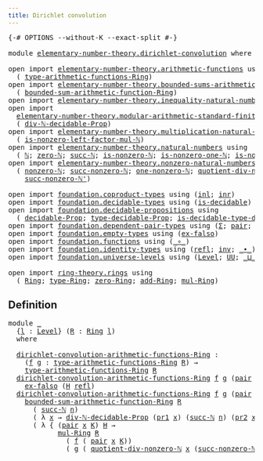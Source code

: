```yaml
---
title: Dirichlet convolution
---
```


<pre class="Agda"><a id="47" class="Symbol">{-#</a> <a id="51" class="Keyword">OPTIONS</a> <a id="59" class="Pragma">--without-K</a> <a id="71" class="Pragma">--exact-split</a> <a id="85" class="Symbol">#-}</a>

<a id="90" class="Keyword">module</a> <a id="97" href="elementary-number-theory.dirichlet-convolution.html" class="Module">elementary-number-theory.dirichlet-convolution</a> <a id="144" class="Keyword">where</a>

<a id="151" class="Keyword">open</a> <a id="156" class="Keyword">import</a> <a id="163" href="elementary-number-theory.arithmetic-functions.html" class="Module">elementary-number-theory.arithmetic-functions</a> <a id="209" class="Keyword">using</a>
  <a id="217" class="Symbol">(</a> <a id="219" href="elementary-number-theory.arithmetic-functions.html#612" class="Function">type-arithmetic-functions-Ring</a><a id="249" class="Symbol">)</a>
<a id="251" class="Keyword">open</a> <a id="256" class="Keyword">import</a> <a id="263" href="elementary-number-theory.bounded-sums-arithmetic-functions.html" class="Module">elementary-number-theory.bounded-sums-arithmetic-functions</a> <a id="322" class="Keyword">using</a>
  <a id="330" class="Symbol">(</a> <a id="332" href="elementary-number-theory.bounded-sums-arithmetic-functions.html#2186" class="Function">bounded-sum-arithmetic-function-Ring</a><a id="368" class="Symbol">)</a>
<a id="370" class="Keyword">open</a> <a id="375" class="Keyword">import</a> <a id="382" href="elementary-number-theory.inequality-natural-numbers.html" class="Module">elementary-number-theory.inequality-natural-numbers</a> <a id="434" class="Keyword">using</a> <a id="440" class="Symbol">(</a><a id="441" href="elementary-number-theory.inequality-natural-numbers.html#1662" class="Function">leq-ℕ</a><a id="446" class="Symbol">)</a>
<a id="448" class="Keyword">open</a> <a id="453" class="Keyword">import</a>
  <a id="462" href="elementary-number-theory.modular-arithmetic-standard-finite-types.html" class="Module">elementary-number-theory.modular-arithmetic-standard-finite-types</a> <a id="528" class="Keyword">using</a>
  <a id="536" class="Symbol">(</a> <a id="538" href="elementary-number-theory.modular-arithmetic-standard-finite-types.html#33844" class="Function">div-ℕ-decidable-Prop</a><a id="558" class="Symbol">)</a>
<a id="560" class="Keyword">open</a> <a id="565" class="Keyword">import</a> <a id="572" href="elementary-number-theory.multiplication-natural-numbers.html" class="Module">elementary-number-theory.multiplication-natural-numbers</a> <a id="628" class="Keyword">using</a>
  <a id="636" class="Symbol">(</a> <a id="638" href="elementary-number-theory.multiplication-natural-numbers.html#6677" class="Function">is-nonzero-left-factor-mul-ℕ</a><a id="666" class="Symbol">)</a>
<a id="668" class="Keyword">open</a> <a id="673" class="Keyword">import</a> <a id="680" href="elementary-number-theory.natural-numbers.html" class="Module">elementary-number-theory.natural-numbers</a> <a id="721" class="Keyword">using</a>
  <a id="729" class="Symbol">(</a> <a id="731" href="elementary-number-theory.natural-numbers.html#1548" class="Datatype">ℕ</a><a id="732" class="Symbol">;</a> <a id="734" href="elementary-number-theory.natural-numbers.html#1569" class="InductiveConstructor">zero-ℕ</a><a id="740" class="Symbol">;</a> <a id="742" href="elementary-number-theory.natural-numbers.html#1582" class="InductiveConstructor">succ-ℕ</a><a id="748" class="Symbol">;</a> <a id="750" href="elementary-number-theory.natural-numbers.html#2029" class="Function">is-nonzero-ℕ</a><a id="762" class="Symbol">;</a> <a id="764" href="elementary-number-theory.natural-numbers.html#3443" class="Function">is-nonzero-one-ℕ</a><a id="780" class="Symbol">;</a> <a id="782" href="elementary-number-theory.natural-numbers.html#2893" class="Function">is-nonzero-succ-ℕ</a><a id="799" class="Symbol">)</a>
<a id="801" class="Keyword">open</a> <a id="806" class="Keyword">import</a> <a id="813" href="elementary-number-theory.nonzero-natural-numbers.html" class="Module">elementary-number-theory.nonzero-natural-numbers</a> <a id="862" class="Keyword">using</a>
  <a id="870" class="Symbol">(</a> <a id="872" href="elementary-number-theory.nonzero-natural-numbers.html#723" class="Function">nonzero-ℕ</a><a id="881" class="Symbol">;</a> <a id="883" href="elementary-number-theory.nonzero-natural-numbers.html#1019" class="Function">succ-nonzero-ℕ</a><a id="897" class="Symbol">;</a> <a id="899" href="elementary-number-theory.nonzero-natural-numbers.html#933" class="Function">one-nonzero-ℕ</a><a id="912" class="Symbol">;</a> <a id="914" href="elementary-number-theory.nonzero-natural-numbers.html#1282" class="Function">quotient-div-nonzero-ℕ</a><a id="936" class="Symbol">;</a>
    <a id="942" href="elementary-number-theory.nonzero-natural-numbers.html#1156" class="Function">succ-nonzero-ℕ&#39;</a><a id="957" class="Symbol">)</a>

<a id="960" class="Keyword">open</a> <a id="965" class="Keyword">import</a> <a id="972" href="foundation.coproduct-types.html" class="Module">foundation.coproduct-types</a> <a id="999" class="Keyword">using</a> <a id="1005" class="Symbol">(</a><a id="1006" href="foundation.coproduct-types.html#1249" class="InductiveConstructor">inl</a><a id="1009" class="Symbol">;</a> <a id="1011" href="foundation.coproduct-types.html#1267" class="InductiveConstructor">inr</a><a id="1014" class="Symbol">)</a>
<a id="1016" class="Keyword">open</a> <a id="1021" class="Keyword">import</a> <a id="1028" href="foundation.decidable-types.html" class="Module">foundation.decidable-types</a> <a id="1055" class="Keyword">using</a> <a id="1061" class="Symbol">(</a><a id="1062" href="foundation.decidable-types.html#1915" class="Function">is-decidable</a><a id="1074" class="Symbol">)</a>
<a id="1076" class="Keyword">open</a> <a id="1081" class="Keyword">import</a> <a id="1088" href="foundation.decidable-propositions.html" class="Module">foundation.decidable-propositions</a> <a id="1122" class="Keyword">using</a>
  <a id="1130" class="Symbol">(</a> <a id="1132" href="foundation-core.decidable-propositions.html#646" class="Function">decidable-Prop</a><a id="1146" class="Symbol">;</a> <a id="1148" href="foundation-core.decidable-propositions.html#872" class="Function">type-decidable-Prop</a><a id="1167" class="Symbol">;</a> <a id="1169" href="foundation-core.decidable-propositions.html#1102" class="Function">is-decidable-type-decidable-Prop</a><a id="1201" class="Symbol">)</a>
<a id="1203" class="Keyword">open</a> <a id="1208" class="Keyword">import</a> <a id="1215" href="foundation.dependent-pair-types.html" class="Module">foundation.dependent-pair-types</a> <a id="1247" class="Keyword">using</a> <a id="1253" class="Symbol">(</a><a id="1254" href="foundation-core.dependent-pair-types.html#515" class="Record">Σ</a><a id="1255" class="Symbol">;</a> <a id="1257" href="foundation-core.dependent-pair-types.html#588" class="InductiveConstructor">pair</a><a id="1261" class="Symbol">;</a> <a id="1263" href="foundation-core.dependent-pair-types.html#605" class="Field">pr1</a><a id="1266" class="Symbol">;</a> <a id="1268" href="foundation-core.dependent-pair-types.html#617" class="Field">pr2</a><a id="1271" class="Symbol">)</a>
<a id="1273" class="Keyword">open</a> <a id="1278" class="Keyword">import</a> <a id="1285" href="foundation.empty-types.html" class="Module">foundation.empty-types</a> <a id="1308" class="Keyword">using</a> <a id="1314" class="Symbol">(</a><a id="1315" href="foundation-core.empty-types.html#1160" class="Function">ex-falso</a><a id="1323" class="Symbol">)</a>
<a id="1325" class="Keyword">open</a> <a id="1330" class="Keyword">import</a> <a id="1337" href="foundation.functions.html" class="Module">foundation.functions</a> <a id="1358" class="Keyword">using</a> <a id="1364" class="Symbol">(</a><a id="1365" href="foundation-core.functions.html#420" class="Function Operator">_∘_</a><a id="1368" class="Symbol">)</a>
<a id="1370" class="Keyword">open</a> <a id="1375" class="Keyword">import</a> <a id="1382" href="foundation.identity-types.html" class="Module">foundation.identity-types</a> <a id="1408" class="Keyword">using</a> <a id="1414" class="Symbol">(</a><a id="1415" href="foundation-core.identity-types.html#1820" class="InductiveConstructor">refl</a><a id="1419" class="Symbol">;</a> <a id="1421" href="foundation-core.identity-types.html#2729" class="Function">inv</a><a id="1424" class="Symbol">;</a> <a id="1426" href="foundation-core.identity-types.html#2425" class="Function Operator">_∙_</a><a id="1429" class="Symbol">)</a>
<a id="1431" class="Keyword">open</a> <a id="1436" class="Keyword">import</a> <a id="1443" href="foundation.universe-levels.html" class="Module">foundation.universe-levels</a> <a id="1470" class="Keyword">using</a> <a id="1476" class="Symbol">(</a><a id="1477" href="Agda.Primitive.html#597" class="Postulate">Level</a><a id="1482" class="Symbol">;</a> <a id="1484" href="foundation-core.universe-levels.html#235" class="Primitive">UU</a><a id="1486" class="Symbol">;</a> <a id="1488" href="Agda.Primitive.html#810" class="Primitive Operator">_⊔_</a><a id="1491" class="Symbol">)</a>

<a id="1494" class="Keyword">open</a> <a id="1499" class="Keyword">import</a> <a id="1506" href="ring-theory.rings.html" class="Module">ring-theory.rings</a> <a id="1524" class="Keyword">using</a>
  <a id="1532" class="Symbol">(</a> <a id="1534" href="ring-theory.rings.html#2551" class="Function">Ring</a><a id="1538" class="Symbol">;</a> <a id="1540" href="ring-theory.rings.html#2808" class="Function">type-Ring</a><a id="1549" class="Symbol">;</a> <a id="1551" href="ring-theory.rings.html#5170" class="Function">zero-Ring</a><a id="1560" class="Symbol">;</a> <a id="1562" href="ring-theory.rings.html#3153" class="Function">add-Ring</a><a id="1570" class="Symbol">;</a> <a id="1572" href="ring-theory.rings.html#6590" class="Function">mul-Ring</a><a id="1580" class="Symbol">)</a>
</pre>
## Definition

<pre class="Agda"><a id="1610" class="Keyword">module</a> <a id="1617" href="elementary-number-theory.dirichlet-convolution.html#1617" class="Module">_</a>
  <a id="1621" class="Symbol">{</a><a id="1622" href="elementary-number-theory.dirichlet-convolution.html#1622" class="Bound">l</a> <a id="1624" class="Symbol">:</a> <a id="1626" href="Agda.Primitive.html#597" class="Postulate">Level</a><a id="1631" class="Symbol">}</a> <a id="1633" class="Symbol">(</a><a id="1634" href="elementary-number-theory.dirichlet-convolution.html#1634" class="Bound">R</a> <a id="1636" class="Symbol">:</a> <a id="1638" href="ring-theory.rings.html#2551" class="Function">Ring</a> <a id="1643" href="elementary-number-theory.dirichlet-convolution.html#1622" class="Bound">l</a><a id="1644" class="Symbol">)</a>
  <a id="1648" class="Keyword">where</a>

  <a id="1657" href="elementary-number-theory.dirichlet-convolution.html#1657" class="Function">dirichlet-convolution-arithmetic-functions-Ring</a> <a id="1705" class="Symbol">:</a>
    <a id="1711" class="Symbol">(</a><a id="1712" href="elementary-number-theory.dirichlet-convolution.html#1712" class="Bound">f</a> <a id="1714" href="elementary-number-theory.dirichlet-convolution.html#1714" class="Bound">g</a> <a id="1716" class="Symbol">:</a> <a id="1718" href="elementary-number-theory.arithmetic-functions.html#612" class="Function">type-arithmetic-functions-Ring</a> <a id="1749" href="elementary-number-theory.dirichlet-convolution.html#1634" class="Bound">R</a><a id="1750" class="Symbol">)</a> <a id="1752" class="Symbol">→</a>
    <a id="1758" href="elementary-number-theory.arithmetic-functions.html#612" class="Function">type-arithmetic-functions-Ring</a> <a id="1789" href="elementary-number-theory.dirichlet-convolution.html#1634" class="Bound">R</a>
  <a id="1793" href="elementary-number-theory.dirichlet-convolution.html#1657" class="Function">dirichlet-convolution-arithmetic-functions-Ring</a> <a id="1841" href="elementary-number-theory.dirichlet-convolution.html#1841" class="Bound">f</a> <a id="1843" href="elementary-number-theory.dirichlet-convolution.html#1843" class="Bound">g</a> <a id="1845" class="Symbol">(</a><a id="1846" href="foundation-core.dependent-pair-types.html#588" class="InductiveConstructor">pair</a> <a id="1851" href="elementary-number-theory.natural-numbers.html#1569" class="InductiveConstructor">zero-ℕ</a> <a id="1858" href="elementary-number-theory.dirichlet-convolution.html#1858" class="Bound">H</a><a id="1859" class="Symbol">)</a> <a id="1861" class="Symbol">=</a>
    <a id="1867" href="foundation-core.empty-types.html#1160" class="Function">ex-falso</a> <a id="1876" class="Symbol">(</a><a id="1877" href="elementary-number-theory.dirichlet-convolution.html#1858" class="Bound">H</a> <a id="1879" href="foundation-core.identity-types.html#1820" class="InductiveConstructor">refl</a><a id="1883" class="Symbol">)</a> 
  <a id="1888" href="elementary-number-theory.dirichlet-convolution.html#1657" class="Function">dirichlet-convolution-arithmetic-functions-Ring</a> <a id="1936" href="elementary-number-theory.dirichlet-convolution.html#1936" class="Bound">f</a> <a id="1938" href="elementary-number-theory.dirichlet-convolution.html#1938" class="Bound">g</a> <a id="1940" class="Symbol">(</a><a id="1941" href="foundation-core.dependent-pair-types.html#588" class="InductiveConstructor">pair</a> <a id="1946" class="Symbol">(</a><a id="1947" href="elementary-number-theory.natural-numbers.html#1582" class="InductiveConstructor">succ-ℕ</a> <a id="1954" href="elementary-number-theory.dirichlet-convolution.html#1954" class="Bound">n</a><a id="1955" class="Symbol">)</a> <a id="1957" href="elementary-number-theory.dirichlet-convolution.html#1957" class="Bound">H</a><a id="1958" class="Symbol">)</a> <a id="1960" class="Symbol">=</a>
    <a id="1966" href="elementary-number-theory.bounded-sums-arithmetic-functions.html#2186" class="Function">bounded-sum-arithmetic-function-Ring</a> <a id="2003" href="elementary-number-theory.dirichlet-convolution.html#1634" class="Bound">R</a>
      <a id="2011" class="Symbol">(</a> <a id="2013" href="elementary-number-theory.natural-numbers.html#1582" class="InductiveConstructor">succ-ℕ</a> <a id="2020" href="elementary-number-theory.dirichlet-convolution.html#1954" class="Bound">n</a><a id="2021" class="Symbol">)</a>
      <a id="2029" class="Symbol">(</a> <a id="2031" class="Symbol">λ</a> <a id="2033" href="elementary-number-theory.dirichlet-convolution.html#2033" class="Bound">x</a> <a id="2035" class="Symbol">→</a> <a id="2037" href="elementary-number-theory.modular-arithmetic-standard-finite-types.html#33844" class="Function">div-ℕ-decidable-Prop</a> <a id="2058" class="Symbol">(</a><a id="2059" href="foundation-core.dependent-pair-types.html#605" class="Field">pr1</a> <a id="2063" href="elementary-number-theory.dirichlet-convolution.html#2033" class="Bound">x</a><a id="2064" class="Symbol">)</a> <a id="2066" class="Symbol">(</a><a id="2067" href="elementary-number-theory.natural-numbers.html#1582" class="InductiveConstructor">succ-ℕ</a> <a id="2074" href="elementary-number-theory.dirichlet-convolution.html#1954" class="Bound">n</a><a id="2075" class="Symbol">)</a> <a id="2077" class="Symbol">(</a><a id="2078" href="foundation-core.dependent-pair-types.html#617" class="Field">pr2</a> <a id="2082" href="elementary-number-theory.dirichlet-convolution.html#2033" class="Bound">x</a><a id="2083" class="Symbol">))</a>
      <a id="2092" class="Symbol">(</a> <a id="2094" class="Symbol">λ</a> <a id="2096" class="Symbol">{</a> <a id="2098" class="Symbol">(</a><a id="2099" href="foundation-core.dependent-pair-types.html#588" class="InductiveConstructor">pair</a> <a id="2104" href="elementary-number-theory.dirichlet-convolution.html#2104" class="Bound">x</a> <a id="2106" href="elementary-number-theory.dirichlet-convolution.html#2106" class="Bound">K</a><a id="2107" class="Symbol">)</a> <a id="2109" href="elementary-number-theory.dirichlet-convolution.html#2109" class="Bound">H</a> <a id="2111" class="Symbol">→</a>
            <a id="2125" href="ring-theory.rings.html#6590" class="Function">mul-Ring</a> <a id="2134" href="elementary-number-theory.dirichlet-convolution.html#1634" class="Bound">R</a>
              <a id="2150" class="Symbol">(</a> <a id="2152" href="elementary-number-theory.dirichlet-convolution.html#1936" class="Bound">f</a> <a id="2154" class="Symbol">(</a> <a id="2156" href="foundation-core.dependent-pair-types.html#588" class="InductiveConstructor">pair</a> <a id="2161" href="elementary-number-theory.dirichlet-convolution.html#2104" class="Bound">x</a> <a id="2163" href="elementary-number-theory.dirichlet-convolution.html#2106" class="Bound">K</a><a id="2164" class="Symbol">))</a>
              <a id="2181" class="Symbol">(</a> <a id="2183" href="elementary-number-theory.dirichlet-convolution.html#1938" class="Bound">g</a> <a id="2185" class="Symbol">(</a> <a id="2187" href="elementary-number-theory.nonzero-natural-numbers.html#1282" class="Function">quotient-div-nonzero-ℕ</a> <a id="2210" href="elementary-number-theory.dirichlet-convolution.html#2104" class="Bound">x</a> <a id="2212" class="Symbol">(</a><a id="2213" href="elementary-number-theory.nonzero-natural-numbers.html#1156" class="Function">succ-nonzero-ℕ&#39;</a> <a id="2229" href="elementary-number-theory.dirichlet-convolution.html#1954" class="Bound">n</a><a id="2230" class="Symbol">)</a> <a id="2232" href="elementary-number-theory.dirichlet-convolution.html#2109" class="Bound">H</a><a id="2233" class="Symbol">))})</a>
</pre>